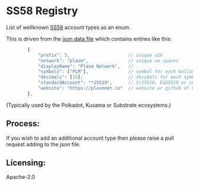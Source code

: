 # SS58 Registry

List of wellknown [SS58](https://github.com/paritytech/substrate/wiki/External-Address-Format-(SS58)) account types as an enum.

This is driven from the [json data file](src/ss58-registry.json) which contains entries like this:

```js
		{
			"prefix": 5,                      // unique u16
			"network": "plasm",               // unique no spaces
			"displayName": "Plasm Network",   //
			"symbols": ["PLM"],               // symbol for each ballance pallet (usually one)
			"decimals": [15],                 // decimals for each symbol listed.
			"standardAccount": "*25519",      // Sr25519, Ed25519 or secp256k1
			"website": "https://plasmnet.io"  // website or github of network
		},
```

(Typically used by the Polkadot, Kusama or Substrate ecosystems.)

## Process:

If you wish to add an additional account type then please raise a pull request adding to the json file.

## Licensing:

Apache-2.0
